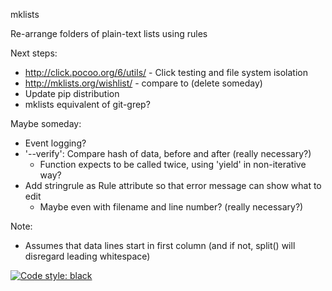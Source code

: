 mklists

Re-arrange folders of plain-text lists using rules

Next steps:
* http://click.pocoo.org/6/utils/ - Click testing and file system isolation
* http://mklists.org/wishlist/ - compare to (delete someday)
* Update pip distribution
* mklists equivalent of git-grep?

Maybe someday:
* Event logging?
* '--verify': Compare hash of data, before and after (really necessary?)
  * Function expects to be called twice, using 'yield' in non-iterative way?
* Add stringrule as Rule attribute so that error message can show what to edit
  * Maybe even with filename and line number? (really necessary?)

Note:
* Assumes that data lines start in first column (and if not, split() will
  disregard leading whitespace)

[![Code style: black](https://img.shields.io/badge/code%20style-black-000000.svg)](https://github.com/ambv/black)
